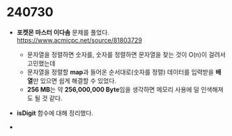 # 240730

- **포켓몬 마스터 이다솜** 문제를 풀었다.  
https://www.acmicpc.net/source/81803729  
    - 문자열을 정렬하면 숫자를, 숫자를 정렬하면 문자열을 찾는 것이 O(n)이 걸려서 고민했는데  
    - 문자열을 정렬할 **map**과 들어온 순서대로(숫자를 정렬) 데이터를 입력받을 **배열**만 있으면 쉽게 해결할 수 있었다.  
    - **256 MB**는 약 **256,000,000 Byte**임을 생각하면 메모리 사용에 덜 인색해져도 될 것 같다.  

- **isDigit** 함수에 대해 정리했다.

- 